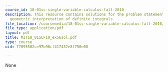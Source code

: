 ```yaml
---
course_id: 18-01sc-single-variable-calculus-fall-2010
description: This resource contains solutions for the problem statements related to
  geometric interpretation of definite integrals.
file_location: /coursemedia/18-01sc-single-variable-calculus-fall-2010/77095502ce97b96cf417432e8f750e08_MIT18_01SCF10_ex56sol.pdf
file_type: application/pdf
layout: pdf
title: MIT18_01SCF10_ex56sol.pdf
type: course
uid: 77095502ce97b96cf417432e8f750e08

---
```

None